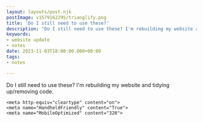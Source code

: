```yaml
---
layout: layouts/post.njk
postImage: v1579162295/trianglify.png
title: 'Do I still need to use these?'
description: "Do I still need to use these? I'm rebuilding my website and tidying up/removing code"
keywords:
- website update
- notes
date: 2023-11-03T18:00:00.000+00:00
tags:
- notes

---
```

Do I still need to use these? I'm rebuilding my website and tidying up/removing code.

```
<meta http-equiv="cleartype" content="on">
<meta name="HandheldFriendly" content="True">
<meta name="MobileOptimized" content="320">
```
